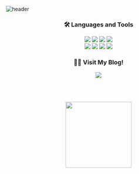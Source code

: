 <!--
**jnn-jnn1/jnn-jnn1** is a ✨ _special_ ✨ repository because its `README.md` (this file) appears on your GitHub profile.

Here are some ideas to get you started:

- 🔭 I’m currently working on ...
- 🌱 I’m currently learning ...
- 👯 I’m looking to collaborate on ...
- 🤔 I’m looking for help with ...
- 💬 Ask me about ...
- 📫 How to reach me: ...
- 😄 Pronouns: ...
- ⚡ Fun fact: ...
-->

![header](https://capsule-render.vercel.app/api?type=waving&color=gradient&height=300&section=header&text=JINA_WAVE%20&fontSize=90&customColorList=3,2)

<div align="center">


### 🛠 Languages and Tools

<img src="https://img.shields.io/badge/JAVA-FF7800.svg?style=for-the-badge" />
<img src="https://img.shields.io/badge/SPRRING-6DB33F.svg?style=for-the-badge&logo=spring&logoColor=white" />
<img src="https://img.shields.io/badge/JavaScript-F7DF1E.svg?style=for-the-badge&logo=javascript&logoColor=black" />
<img src="https://img.shields.io/badge/react-20232a.svg?style=for-the-badge&logo=react&logoColor=61DAFB" />
<br/>
<img src="https://img.shields.io/badge/JSP-09A3D5.svg?style=for-the-badge" />
<img src="https://img.shields.io/badge/css3-1572B6.svg?style=for-the-badge&logo=css3&logoColor=white" />
<img src="https://img.shields.io/badge/html5-E34F26.svg?style=for-the-badge&logo=html5&logoColor=white" />
<img src="https://img.shields.io/badge/MariaDB-003545.svg?style=for-the-badge&logo=mariadb&logoColor=white" />

<br/>


### 🧑‍💻 Visit My Blog!
<a href="https://abc-datatype.tistory.com/">
<img src="https://img.shields.io/badge/Tistory-FC4C02.svg?style=for-the-badge&logo=tistory&logoColor=white" />
</a>
<br/>
<br/>
<br/>
<br/>


<a align="center" href="https://github.com/jnn-jnn1"><img style="height:180" src="https://github-readme-stats.vercel.app/api/top-langs/?username=jnn-jnn1&layout=compact&theme=nord&hide_border=true" /></a> 


</div>
